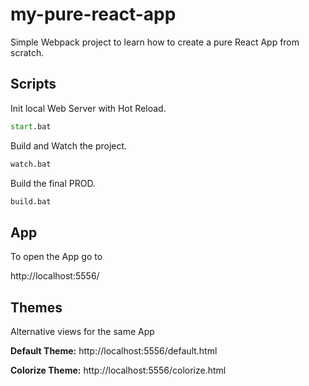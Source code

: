 # my-pure-react-app

Simple Webpack project to learn how to create a pure React App from scratch.

## Scripts

Init local Web Server with Hot Reload.

```cmd
start.bat
```

Build and Watch the project.

```cmd
watch.bat
```

Build the final PROD.

```cmd
build.bat
```

## App

To open the App go to

http://localhost:5556/

## Themes

Alternative views for the same App

**Default Theme:** http://localhost:5556/default.html

**Colorize Theme:** http://localhost:5556/colorize.html
